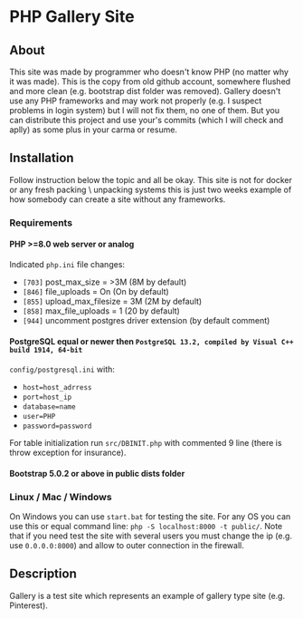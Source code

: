 # PHP Gallery Site
## About
This site was made by programmer who doesn't know PHP (no matter why it was made). This is the copy from old github account, somewhere flushed and more clean (e.g. bootstrap dist folder was removed). Gallery doesn't use any PHP frameworks and may work not properly (e.g. I suspect problems in login system) but I will not fix them, no one of them. But you can distribute this project and use your's commits (which I will check and aplly) as some plus in your carma or resume.

## Installation
Follow instruction below the topic and all be okay. This site is not for docker or any fresh packing \ unpacking systems this is just two weeks example of how somebody can create a site without any frameworks.

### Requirements
#### PHP >=8.0 web server or analog
Indicated `php.ini` file changes:
* `[703]` post_max_size = >3M (8M by default)
* `[846]` file_uploads = On (On by default)
* `[855]` upload_max_filesize = 3M (2M by default)
* `[858]` max_file_uploads = 1 (20 by default)
* `[944]` uncomment postgres driver extension (by default comment)

#### PostgreSQL equal or newer then `PostgreSQL 13.2, compiled by Visual C++ build 1914, 64-bit`
`config/postgresql.ini` with:
* `host=host_adrress`
* `port=host_ip`
* `database=name`
* `user=PHP`
* `password=password`

For table initialization run `src/DBINIT.php` with commented 9 line (there is throw exception for insurance).

#### Bootstrap 5.0.2 or above in public dists folder

### Linux / Mac / Windows
On Windows you can use `start.bat` for testing the site. For any OS you can use this or equal command line: `php -S localhost:8000 -t public/`. Note that if you need test the site with several users you must change the ip (e.g. use `0.0.0.0:8000`) and allow to outer connection in the firewall.

## Description
Gallery is a test site which represents an example of gallery type site (e.g. Pinterest).
